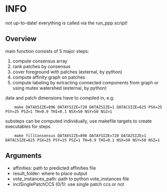 INFO
=====

not up-to-date! everything is called via the run_ppp script!

Overview
----------
main function consists of 5 major steps:
1. compute consensus array
2. rank patches by consensus
3. cover foreground with patches (external, by python)
4. compute affinity graph on patches
5. compute labeling by extracting connected components from graph or using
  mutex watershed (external, by python)


data and patch dimensions have to compiled in, e.g.

``` shell
	make DATAXSIZE=896 DATAYSIZE=720 DATAZSIZE=1 DATACSIZE=625 PSX=25 PSY=25 PSZ=1 TH=0.9 THI=0.1 NSX=50 NSY=50 NSZ=1
```

substeps can be computed individually, use makefile targets to create
executables for steps

``` shell
	make fillConsensus DATAXSIZE=896 DATAYSIZE=720 DATAZSIZE=1 DATACSIZE=625 PSX=25 PSY=25 PSZ=1 TH=0.9 THI=0.1 NSX=50 NSY=50 NSZ=1
```


Arguments
-----------
- affinities: path to predicted affinities file
- result\_folder: where to place output
- vote\_instances\_path: path to python vote_instances file
- inclSinglePatchCCS (0/1): use single patch ccs or not
